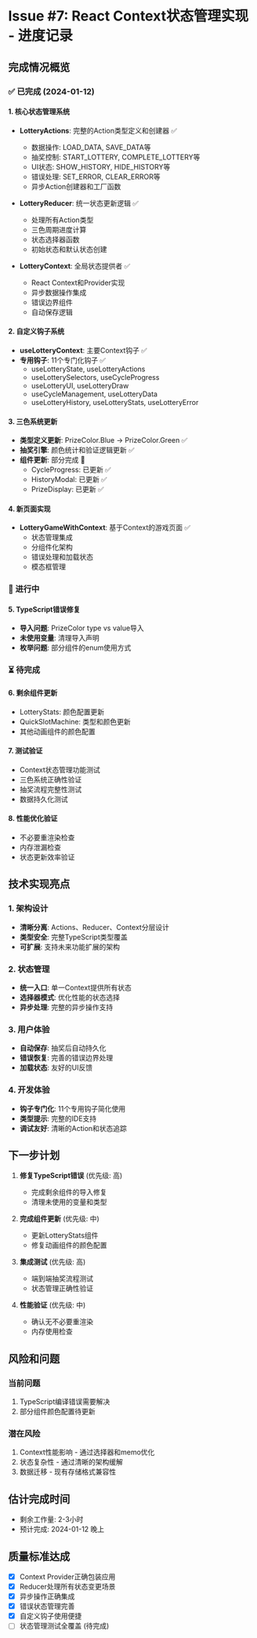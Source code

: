 # Issue #7: React Context状态管理实现 - 进度记录

## 完成情况概览

### ✅ 已完成 (2024-01-12)

#### 1. 核心状态管理系统
- **LotteryActions**: 完整的Action类型定义和创建器 ✅
  - 数据操作: LOAD_DATA, SAVE_DATA等
  - 抽奖控制: START_LOTTERY, COMPLETE_LOTTERY等
  - UI状态: SHOW_HISTORY, HIDE_HISTORY等
  - 错误处理: SET_ERROR, CLEAR_ERROR等
  - 异步Action创建器和工厂函数

- **LotteryReducer**: 统一状态更新逻辑 ✅
  - 处理所有Action类型
  - 三色周期进度计算
  - 状态选择器函数
  - 初始状态和默认状态创建

- **LotteryContext**: 全局状态提供者 ✅
  - React Context和Provider实现
  - 异步数据操作集成
  - 错误边界组件
  - 自动保存逻辑

#### 2. 自定义钩子系统
- **useLotteryContext**: 主要Context钩子 ✅
- **专用钩子**: 11个专门化钩子 ✅
  - useLotteryState, useLotteryActions
  - useLotterySelectors, useCycleProgress
  - useLotteryUI, useLotteryDraw
  - useCycleManagement, useLotteryData
  - useLotteryHistory, useLotteryStats, useLotteryError

#### 3. 三色系统更新
- **类型定义更新**: PrizeColor.Blue → PrizeColor.Green ✅
- **抽奖引擎**: 颜色统计和验证逻辑更新 ✅
- **组件更新**: 部分完成 🔄
  - CycleProgress: 已更新 ✅
  - HistoryModal: 已更新 ✅  
  - PrizeDisplay: 已更新 ✅

#### 4. 新页面实现
- **LotteryGameWithContext**: 基于Context的游戏页面 ✅
  - 状态管理集成
  - 分组件化架构
  - 错误处理和加载状态
  - 模态框管理

### 🔄 进行中

#### 5. TypeScript错误修复
- **导入问题**: PrizeColor type vs value导入 
- **未使用变量**: 清理导入声明
- **枚举问题**: 部分组件的enum使用方式

### ⏳ 待完成

#### 6. 剩余组件更新
- LotteryStats: 颜色配置更新
- QuickSlotMachine: 类型和颜色更新  
- 其他动画组件的颜色配置

#### 7. 测试验证
- Context状态管理功能测试
- 三色系统正确性验证
- 抽奖流程完整性测试
- 数据持久化测试

#### 8. 性能优化验证
- 不必要重渲染检查
- 内存泄漏检查
- 状态更新效率验证

## 技术实现亮点

### 1. 架构设计
- **清晰分离**: Actions、Reducer、Context分层设计
- **类型安全**: 完整TypeScript类型覆盖
- **可扩展**: 支持未来功能扩展的架构

### 2. 状态管理
- **统一入口**: 单一Context提供所有状态
- **选择器模式**: 优化性能的状态选择
- **异步处理**: 完整的异步操作支持

### 3. 用户体验
- **自动保存**: 抽奖后自动持久化
- **错误恢复**: 完善的错误边界处理
- **加载状态**: 友好的UI反馈

### 4. 开发体验
- **钩子专门化**: 11个专用钩子简化使用
- **类型提示**: 完整的IDE支持
- **调试友好**: 清晰的Action和状态追踪

## 下一步计划

1. **修复TypeScript错误** (优先级: 高)
   - 完成剩余组件的导入修复
   - 清理未使用的变量和类型

2. **完成组件更新** (优先级: 中)
   - 更新LotteryStats组件
   - 修复动画组件的颜色配置

3. **集成测试** (优先级: 高)
   - 端到端抽奖流程测试
   - 状态管理正确性验证

4. **性能验证** (优先级: 中)
   - 确认无不必要重渲染
   - 内存使用检查

## 风险和问题

### 当前问题
1. TypeScript编译错误需要解决
2. 部分组件颜色配置待更新

### 潜在风险
1. Context性能影响 - 通过选择器和memo优化
2. 状态复杂性 - 通过清晰的架构缓解
3. 数据迁移 - 现有存储格式兼容性

## 估计完成时间
- 剩余工作量: 2-3小时
- 预计完成: 2024-01-12 晚上

## 质量标准达成
- [x] Context Provider正确包装应用
- [x] Reducer处理所有状态变更场景
- [x] 异步操作正确集成
- [x] 错误状态管理完善
- [x] 自定义钩子使用便捷
- [ ] 状态管理测试全覆盖 (待完成)